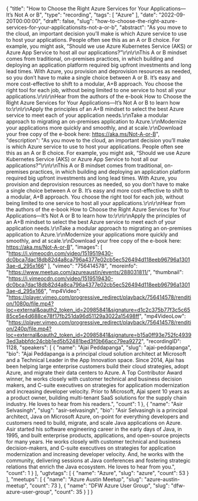 {
  "title": "How to Choose the Right Azure Services for Your Applications—It’s Not A or B",
  "type": "recording",
  "tags": [
    "Azure"
  ],
  "date": "2022-09-20T00:00:00",
  "draft": false,
  "slug": "how-to-choose-the-right-azure-services-for-your-applicationsits-not-a-or-b",
  "abstract": "As you move to the cloud, an important decision you’ll make is which Azure service to use to host your applications. People often see this as an A or B choice. For example, you might ask, “Should we use Azure Kubernetes Service (AKS) or Azure App Service to host all our applications?”\r\n\r\nThis A or B mindset comes from traditional, on-premises practices, in which building and deploying an application platform required big upfront investments and long lead times. With Azure, you provision and deprovision resources as needed, so you don’t have to make a single choice between A or B. It’s easy and more cost-effective to shift to a modular, A+B approach. You choose the right tool for each job, without being limited to one service to host all your applications.\r\n\r\nHear from the authors of the e-book How to Choose the Right Azure Services for Your Applications—It’s Not A or B to learn how to:\r\n\r\nApply the principles of an A+B mindset to select the best Azure service to meet each of your application needs.\r\nTake a modular approach to migrating an on-premises application to Azure.\r\nModernize your applications more quickly and smoothly, and at scale.\r\nDownload your free copy of the e-book here: https://aka.ms/Not-A-or-B",
  "description": "As you move to the cloud, an important decision you’ll make is which Azure service to use to host your applications. People often see this as an A or B choice. For example, you might ask, “Should we use Azure Kubernetes Service (AKS) or Azure App Service to host all our applications?”\r\n\r\nThis A or B mindset comes from traditional, on-premises practices, in which building and deploying an application platform required big upfront investments and long lead times. With Azure, you provision and deprovision resources as needed, so you don’t have to make a single choice between A or B. It’s easy and more cost-effective to shift to a modular, A+B approach. You choose the right tool for each job, without being limited to one service to host all your applications.\r\n\r\nHear from the authors of the e-book How to Choose the Right Azure Services for Your Applications—It’s Not A or B to learn how to:\r\n\r\nApply the principles of an A+B mindset to select the best Azure service to meet each of your application needs.\r\nTake a modular approach to migrating an on-premises application to Azure.\r\nModernize your applications more quickly and smoothly, and at scale.\r\nDownload your free copy of the e-book here: https://aka.ms/Not-A-or-B",
  "images": [
    "https://i.vimeocdn.com/video/1519519430-dc0bca7dac18db82d4a8ca796a4377e02cb5ec526494d118eeb96796a13013ae-d_295x166"
  ],
  "vimeo": "756414578",
  "moreinfo": "https://www.meetup.com/azureaustin/events/288031811/",
  "thumbnail": "https://i.vimeocdn.com/video/1519519430-dc0bca7dac18db82d4a8ca796a4377e02cb5ec526494d118eeb96796a13013ae-d_295x166",
  "mp4Video": "https://player.vimeo.com/progressive_redirect/playback/756414578/rendition/1080p/file.mp4?loc=external&oauth2_token_id=20985841&signature=d1c2c375b77f3c5c6585ce5e4d688ce78f17fb251da96d51129a3022a15498ff",
  "mp4VideoLow": "https://player.vimeo.com/progressive_redirect/playback/756414578/rendition/240p/file.mp4?loc=external&oauth2_token_id=20985841&signature=b15a0ff93e752fc49393ed3abbfdc24cbb1ed5b52481bed3f0b66acc79ea9272",
  "recordingID": 1128,
  "speakers": [
    {
      "name": "Ajai Peddapanga",
      "slug": "ajai-peddapanga",
      "bio": "Ajai Peddapanga is a principal cloud solution architect at Microsoft and a Technical Leader in the App Innovation space. Since 2014, Ajai has been helping large enterprise customers build their cloud strategies, adopt Azure, and migrate their data centers to Azure. A Top Contributor Award winner, he works closely with customer technical and business decision makers, and C-suite executives on strategies for application modernization and increasing developer velocity. Prior to Microsoft, Ajai spent 10 years as a product owner, building multi-tenant SaaS solutions for the supply chain industry. He loves to hear from his readers.",
      "count": 1
    },
    {
      "name": "Asir Selvasingh",
      "slug": "asir-selvasingh",
      "bio": "Asir Selvasingh is a principal architect, Java on Microsoft Azure, on-point for everything developers and customers need to build, migrate, and scale Java applications on Azure. Asir started his software engineering career in the early days of Java, in 1995, and built enterprise products, applications, and open-source projects for many years. He works closely with customer technical and business decision-makers, and C-suite executives on strategies for application modernization and increasing developer velocity. And, he works with the community, delivering sessions at Java conferences and fostering strategic relations that enrich the Java ecosystem. He loves to hear from you.",
      "count": 1
    }
  ],
  "ugtvtags": [
    {
      "name": "Azure",
      "slug": "azure",
      "count": 53
    }
  ],
  "meetups": [
    {
      "name": "Azure Austin Meetup",
      "slug": "azure-austin-meetup",
      "count": 73
    },
    {
      "name": "DFW Azure User Group",
      "slug": "dfw-azure-user-group",
      "count": 35
    }
  ]
}